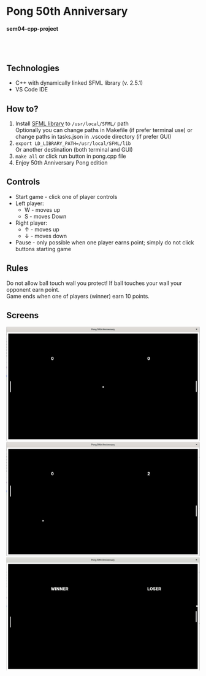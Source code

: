 # Pong 50th Anniversary

#### sem04-cpp-project
<br />
<br />

## Technologies
* C++ with dynamically linked SFML library (v. 2.5.1)
* VS Code IDE

## How to?
1. Install [SFML library](https://github.com/SFML/SFML) to `/usr/local/SFML/` path <br /> Optionally you can change paths in Makefile (if prefer terminal use) or change paths in tasks.json in .vscode directory (if prefer GUI)
2. `export LD_LIBRARY_PATH=/usr/local/SFML/lib` <br /> Or another destination (both terminal and GUI)
3. `make all` or click run button in pong.cpp file
4. Enjoy 50th Anniversary Pong edition

## Controls
* Start game - click one of player controls
* Left player:
    * W - moves up
    * S - moves Down
* Right player:
    * ↑ - moves up
    * ↓ - moves down
* Pause - only possible when one player earns point; simply do not click buttons starting game

## Rules
Do not allow ball touch wall you protect! If ball touches your wall your opponent earn point. <br />
Game ends when one of players (winner) earn 10 points.

## Screens
![Game](Screenshots/1.png)
![Game](Screenshots/3.png)
![Game](Screenshots/4.png)